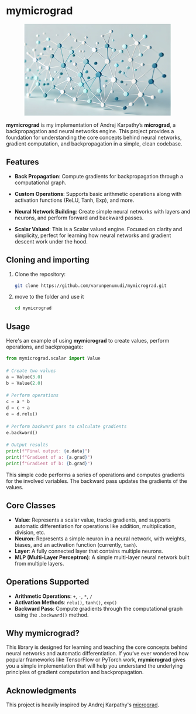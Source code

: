 # **mymicrograd**

<p align="center">
   <img src="assets/image.png" width=400 height=250> <img>
<p>

**mymicrograd** is my implementation of Andrej Karpathy’s **micrograd**, a backpropagation and neural networks engine. This project provides a foundation for understanding the core concepts behind neural networks, gradient computation, and backpropagation in a simple, clean codebase.

## **Features**

- **Back Propagation**: Compute gradients for backpropagation through a computational graph.

- **Custom Operations**: Supports basic arithmetic operations along with activation functions (ReLU, Tanh, Exp), and more.

- **Neural Network Building**: Create simple neural networks with layers and neurons, and perform forward and backward passes.

- **Scalar Valued**: This is a Scalar valued engine. Focused on clarity and simplicity, perfect for learning how neural networks and gradient descent work under the hood.

## **Cloning and importing**

1. Clone the repository:

   ```bash
   git clone https://github.com/varunpenumudi/mymicrograd.git
   ```

2. move to the folder and use it

   ```bash
   cd mymicrograd
   ```

## **Usage**

Here's an example of using **mymicrograd** to create values, perform operations, and backpropagate:

```python
from mymicrograd.scalar import Value

# Create two values
a = Value(3.0)
b = Value(2.0)

# Perform operations
c = a * b
d = c + a
e = d.relu()

# Perform backward pass to calculate gradients
e.backward()

# Output results
print(f"Final output: {e.data}")
print(f"Gradient of a: {a.grad}")
print(f"Gradient of b: {b.grad}")
```

This simple code performs a series of operations and computes gradients for the involved variables. The backward pass updates the gradients of the values.

## **Core Classes**

- **Value**: Represents a scalar value, tracks gradients, and supports automatic differentiation for operations like addition, multiplication, division, etc.
- **Neuron**: Represents a simple neuron in a neural network, with weights, biases, and an activation function (currently, `tanh`).
- **Layer**: A fully connected layer that contains multiple neurons.
- **MLP (Multi-Layer Perceptron)**: A simple multi-layer neural network built from multiple layers.

## **Operations Supported**

- **Arithmetic Operations**: `+`, `-`, `*`, `/`
- **Activation Methods**: `relu()`, `tanh()`, `exp()`
- **Backward Pass**: Compute gradients through the computational graph using the `.backward()` method.

## **Why mymicrograd?**

This library is designed for learning and teaching the core concepts behind neural networks and automatic differentiation. If you’ve ever wondered how popular frameworks like TensorFlow or PyTorch work, **mymicrograd** gives you a simple implementation that will help you understand the underlying principles of gradient computation and backpropagation.

## **Acknowledgments**

This project is heavily inspired by Andrej Karpathy's [micrograd](https://github.com/karpathy/micrograd).
